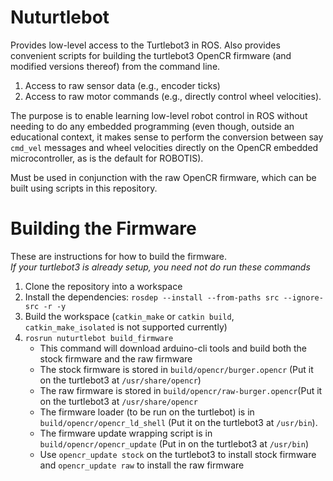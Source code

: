 # Nuturtlebot 
Provides low-level access to the Turtlebot3 in ROS. 
Also provides convenient scripts for building the turtlebot3 OpenCR firmware (and modified versions thereof) from the command line.

1. Access to raw sensor data (e.g., encoder ticks)
2. Access to raw motor commands (e.g., directly control wheel velocities).

The purpose is to enable learning low-level robot control in ROS without needing to do any embedded programming
(even though, outside an educational context, it makes sense to perform the conversion between say `cmd_vel` messages and
wheel velocities directly on the OpenCR embedded microcontroller, as is the default for ROBOTIS).

Must be used in conjunction with the raw OpenCR firmware, which can be built using scripts in this repository.

# Building the Firmware
These are instructions for how to build the firmware.  
*If your turtlebot3 is already setup, you need not do run these commands*

1. Clone the repository into a workspace
2. Install the dependencies: `rosdep --install --from-paths src --ignore-src -r -y`
3. Build the workspace (`catkin_make` or `catkin build`, `catkin_make_isolated` is not supported currently)
4. `rosrun nuturtlebot build_firmware`
   - This command will download arduino-cli tools and build both the stock firmware and the raw firmware
   - The stock firmware is stored in `build/opencr/burger.opencr` (Put it on the turtlebot3 at `/usr/share/opencr`)
   - The raw firmware is stored in `build/opencr/raw-burger.opencr`(Put it on the turtlebot3 at `/usr/share/opencr`
   - The firmware loader (to be run on the turtlebot) is in `build/opencr/opencr_ld_shell` (Put it on the turtlebot3 at `/usr/bin`).
   - The firmware update wrapping script is in `build/opencr/opencr_update` (Put in on the turtlebot3 at `/usr/bin`)
   - Use `opencr_update stock` on the turtlebot3 to install stock firmware and `opencr_update raw` to install the raw firmware
